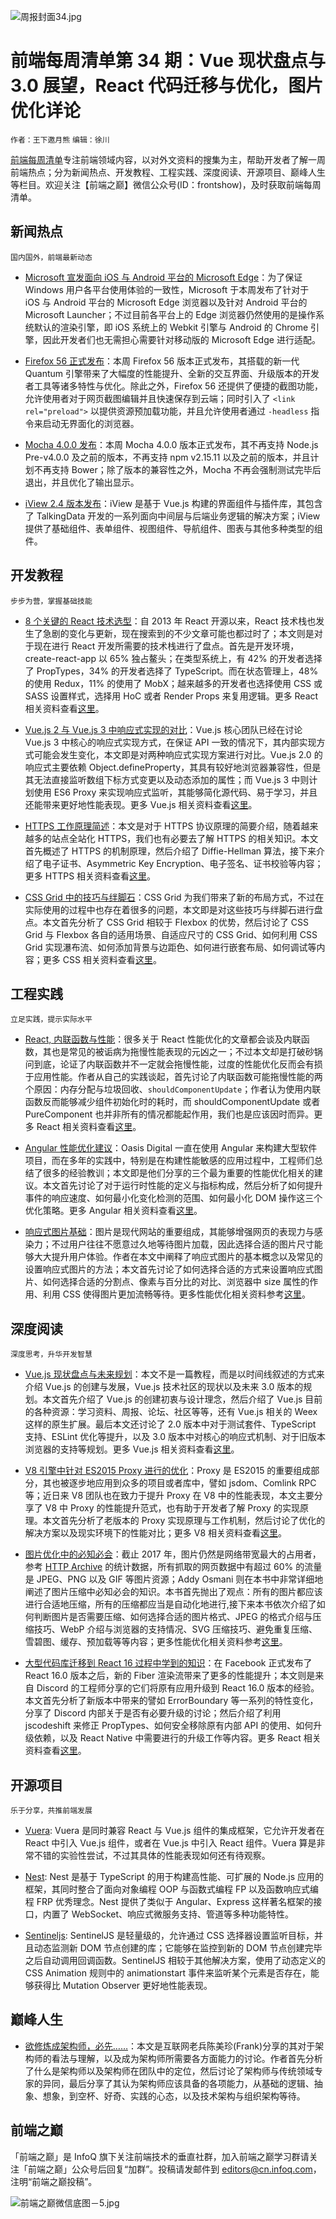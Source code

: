 ![周报封面34.jpg](http://upload-images.jianshu.io/upload_images/1647496-9590dbd0cb4f2f8b.jpg?imageMogr2/auto-orient/strip%7CimageView2/2/w/1240)

# 前端每周清单第 34 期：Vue 现状盘点与 3.0 展望，React 代码迁移与优化，图片优化详论

`作者：王下邀月熊` `编辑：徐川`

[前端每周清单](http://www.infoq.com/cn/FE-Weekly)专注前端领域内容，以对外文资料的搜集为主，帮助开发者了解一周前端热点；分为新闻热点、开发教程、工程实践、深度阅读、开源项目、巅峰人生等栏目。欢迎关注【前端之巅】微信公众号(ID：frontshow)，及时获取前端每周清单。

## 新闻热点

`国内国外，前端最新动态`

- [Microsoft 宣发面向 iOS 与 Android 平台的 Microsoft Edge](https://parg.co/UmY)：为了保证 Windows 用户各平台使用体验的一致性，Microsoft 于本周发布了针对于 iOS 与 Android 平台的 Microsoft Edge 浏览器以及针对 Android 平台的 Microsoft Launcher；不过目前各平台上的 Edge 浏览器仍然使用的是操作系统默认的渲染引擎，即 iOS 系统上的 Webkit 引擎与 Android 的 Chrome 引擎，因此开发者们也无需担心需要针对移动版的 Microsoft Edge 进行适配。

- [Firefox 56 正式发布](https://hacks.mozilla.org/2017/10/firefox-56-last-stop-before-quantum/)：本周 Firefox 56 版本正式发布，其搭载的新一代 Quantum 引擎带来了大幅度的性能提升、全新的交互界面、升级版本的开发者工具等诸多特性与优化。除此之外，Firefox 56 还提供了便捷的截图功能，允许使用者对于网页截图编辑并且快速保存到云端；同时引入了 `<link rel="preload">` 以提供资源预加载功能，并且允许使用者通过 `-headless` 指令来启动无界面化的浏览器。

- [Mocha 4.0.0 发布](https://github.com/mochajs/mocha/releases/tag/v4.0.0)：本周 Mocha 4.0.0 版本正式发布，其不再支持 Node.js Pre-v4.0.0 及之前的版本，不再支持 npm v2.15.11 以及之前的版本，并且计划不再支持 Bower；除了版本的兼容性之外，Mocha 不再会强制测试完毕后退出，并且优化了输出显示。

- [iView 2.4 版本发布](https://parg.co/Umd)：iView 是基于 Vue.js 构建的界面组件与插件库，其包含了 TalkingData 开发的一系列面向中间层与后端业务逻辑的解决方案；iView 提供了基础组件、表单组件、视图组件、导航组件、图表与其他多种类型的组件。

## 开发教程

`步步为营，掌握基础技能`

- [8 个关键的 React 技术选型](https://parg.co/Um6)：自 2013 年 React 开源以来，React 技术栈也发生了急剧的变化与更新，现在搜索到的不少文章可能也都过时了；本文则是对于现在进行 React 开发所需要的技术栈进行了盘点。首先是开发环境，create-react-app 以 65% 独占鳌头；在类型系统上，有 42% 的开发者选择了 PropTypes，34% 的开发者选择了 TypeScript。而在状态管理上，48% 的使用 Redux，11% 的使用了 MobX；越来越多的开发者也选择使用 CSS 或 SASS 设置样式，选择用 HoC 或者 Render Props 来复用逻辑。更多 React 相关资料查看[这里](https://parg.co/Um3)。

- [Vue.js 2 与 Vue.js 3 中响应式实现的对比](https://blog.cloudboost.io/reactivity-in-vue-js-2-vs-vue-js-3-dcdd0728dcdf)：Vue.js 核心团队已经在讨论 Vue.js 3 中核心的响应式实现方式，在保证 API 一致的情况下，其内部实现方式可能会发生变化，本文即是对两种响应式实现方案进行对比。Vue.js 2.0 的响应式主要依赖 Object.defineProperty，其具有较好地浏览器兼容性，但是其无法直接监听数组下标方式变更以及动态添加的属性；而 Vue.js 3 中则计划使用 ES6 Proxy 来实现响应式监听，其能够简化源代码、易于学习，并且还能带来更好地性能表现。更多 Vue.js 相关资料查看[这里](https://parg.co/Um3)。

- [HTTPS 工作原理简述](https://dev.to/ruidfigueiredo/briefish-explanation-of-how-https-works)：本文是对于 HTTPS 协议原理的简要介绍，随着越来越多的站点全站化 HTTPS，我们也有必要去了解 HTTPS 的相关知识。本文首先概述了 HTTPS 的机制原理，然后介绍了 Diffie-Hellman 算法，接下来介绍了电子证书、Asymmetric Key Encryption、电子签名、证书校验等内容；更多 HTTPS 相关资料查看[这里](https://parg.co/Ums)。

- [CSS Grid 中的技巧与绊脚石](https://parg.co/Umq)：CSS Grid 为我们带来了新的布局方式，不过在实际使用的过程中也存在着很多的问题，本文即是对这些技巧与绊脚石进行盘点。本文首先分析了 CSS Grid 相较于 Flexbox 的优势，然后讨论了 CSS Grid 与 Flexbox 各自的适用场景、自适应尺寸的 CSS Grid、如何利用 CSS Grid 实现瀑布流、如何添加背景与边距色、如何进行嵌套布局、如何调试等内容；更多 CSS 相关资料查看[这里](https://parg.co/Um3)。

## 工程实践

`立足实践，提示实际水平`

- [React, 内联函数与性能](https://parg.co/Um0)：很多关于 React 性能优化的文章都会谈及内联函数，其也是常见的被诟病为拖慢性能表现的元凶之一；不过本文却是打破砂锅问到底，论证了内联函数并不一定就会拖慢性能，过度的性能优化反而会有损于应用性能。作者从自己的实践谈起，首先讨论了内联函数可能拖慢性能的两个原因：内存分配与垃圾回收、`shouldComponentUpdate`；作者认为使用内联函数反而能够减少组件初始化时的耗时，而 shouldComponentUpdate 或者 PureComponent 也并非所有的情况都能起作用，我们也是应该因时而异。更多 React 相关资料查看[这里](https://parg.co/Um3)。

- [Angular 性能优化建议](https://parg.co/UmK)：Oasis Digital 一直在使用 Angular 来构建大型软件项目，而在多年的实践中，特别是在构建性能敏感的应用过程中，工程师们总结了很多的经验教训；本文即是他们分享的三个最为重要的性能优化相关的建议。本文首先讨论了对于运行时性能的定义与指标构成，然后分析了如何提升事件的响应速度、如何最小化变化检测的范围、如何最小化 DOM 操作这三个优化策略。更多 Angular 相关资料查看[这里](https://parg.co/Um3)。

- [响应式图片基础](https://parg.co/UmS)：图片是现代网站的重要组成，其能够增强网页的表现力与感染力；不过用户往往不愿意过久地等待图片加载，因此选择合适的图片尺寸能够大大提升用户体验。作者在本文中阐释了响应式图片的基本概念以及常见的设置响应式图片的方法；本文首先讨论了如何选择合适的方式来设置响应式图片、如何选择合适的分割点、像素与百分比的对比、浏览器中 size 属性的作用、利用 CSS 使得图片更加流畅等待。更多性能优化相关资料参考[这里](https://parg.co/Umu)。

## 深度阅读

`深度思考，升华开发智慧`

- [Vue.js 现状盘点与未来规划](https://parg.co/UmG)：本文不是一篇教程，而是以时间线叙述的方式来介绍 Vue.js 的创建与发展，Vue.js 技术社区的现状以及未来 3.0 版本的规划。本文首先介绍了 Vue.js 的创建初衷与设计理念，然后介绍了 Vue.js 目前的各种资源：学习资料、周报、论坛、社区等等，还有 Vue.js 相关的 Weex 这样的原生扩展。最后本文还讨论了 2.0 版本中对于测试套件、TypeScript 支持、ESLint 优化等提升，以及 3.0 版本中对核心的响应式机制、对于旧版本浏览器的支持等规划。更多 Vue.js 相关资料查看[这里](https://parg.co/Um3)。

- [V8 引擎中针对 ES2015 Proxy 进行的优化](https://v8project.blogspot.co.id/2017/10/optimizing-proxies.html)：Proxy 是 ES2015 的重要组成部分，其也被逐步地应用到众多的项目或者库中，譬如 jsdom、Comlink RPC 等；近日来 V8 团队也在致力于提升 Proxy 在 V8 中的性能表现，本文主要分享了 V8 中 Proxy 的性能提升范式，也有助于开发者了解 Proxy 的实现原理。本文首先分析了老版本的 Proxy 实现原理与工作机制，然后讨论了优化的解决方案以及现实环境下的性能对比；更多 V8 相关资料查看[这里](https://parg.co/UmO)。

- [图片优化中的必知必会](https://images.guide/)：截止 2017 年，图片仍然是网络带宽最大的占用者，参考 [HTTP Archive](http://httparchive.org/) 的统计数据，所有抓取的网页数据中有超过 60% 的流量是 JPEG、PNG 以及 GIF 等图片资源；Addy Osmani 则在本书中非常详细地阐述了图片压缩中必知必会的知识。本书首先抛出了观点：所有的图片都应该进行合适地压缩，所有的压缩都应当是自动化地进行,接下来本书依次介绍了如何判断图片是否需要压缩、如何选择合适的图片格式、JPEG 的格式介绍与压缩技巧、WebP 介绍与浏览器的支持情况、SVG 压缩技巧、避免重复压缩、雪碧图、缓存、预加载等等内容；更多性能优化相关资料参考[这里](https://parg.co/Umu)。

- [大型代码库迁移到 React 16 过程中学到的知识](https://parg.co/Umo)：在 Facebook 正式发布了 React 16.0 版本之后，新的 Fiber 渲染流带来了更多的性能提升；本文则是来自 Discord 的工程师分享的它们将原有应用升级到 React 16.0 版本的经验。本文首先分析了新版本中带来的譬如 ErrorBoundary 等一系列的特性变化，分享了 Discord 内部关于是否有必要升级的讨论；然后介绍了利用 jscodeshift 来修正 PropTypes、如何安全移除原有内部 API 的使用、如何升级依赖，以及 React Native 中需要进行的升级工作等内容。更多 React 相关资料查看[这里](https://parg.co/Um3)。

## 开源项目

`乐于分享，共推前端发展`

- [Vuera](https://parg.co/UmA): Vuera 是同时兼容 React 与 Vue.js 组件的集成框架，它允许开发者在 React 中引入 Vue.js 组件，或者在 Vue.js 中引入 React 组件。Vuera 算是非常不错的实验性尝试，不过其具体的性能表现如何还有待观察。

- [Nest](https://github.com/nestjs/nest): Nest 是基于 TypeScript 的用于构建高性能、可扩展的 Node.js 应用的框架，其同时整合了面向对象编程 OOP 与函数式编程 FP 以及函数响应式编程 FRP 优秀理念。Nest 提供了类似于 Angular、Express 这样著名框架的接口，内置了 WebSocket、响应式微服务支持、管道等多种功能特性。

- [Sentineljs](https://github.com/muicss/sentineljs): SentinelJS 是轻量级的，允许通过 CSS 选择器设置监听目标，并且动态监测新 DOM 节点创建的库；它能够在监控到新的 DOM 节点创建完毕之后自动调用回调函数。SentinelJS 相较于其他解决方案，使用了动态定义的 CSS Animation 规则中的 animationstart 事件来监听某个元素是否存在，能够获得比 Mutation Observer 更好地性能表现。

## 巅峰人生

- [欲修炼成架构师，必先……](http://mp.weixin.qq.com/s/jnutJ6qUGMy2-swXZBwtdA)：本文是互联网老兵陈美珍(Frank)分享的其对于架构师的看法与理解，以及成为架构师所需要各方面能力的讨论。作者首先分析了什么是架构师以及架构师在团队中的定位，然后讨论了架构师与传统领域专家的异同，最后分享了其认为架构师应该具备的各项能力，从基础的逻辑、抽象、想象，到空杯、好奇、实践的心态，以及技术架构与组织架构等待。

## 前端之巅

「前端之巅」是 InfoQ 旗下关注前端技术的垂直社群，加入前端之巅学习群请关注「前端之巅」公众号后回复“加群”。投稿请发邮件到 editors@cn.infoq.com，注明“前端之巅投稿”。

![前端之巅微信底图－5.jpg](http://upload-images.jianshu.io/upload_images/1647496-01712a993d2b23de.jpg?imageMogr2/auto-orient/strip%7CimageView2/2/w/1240)
